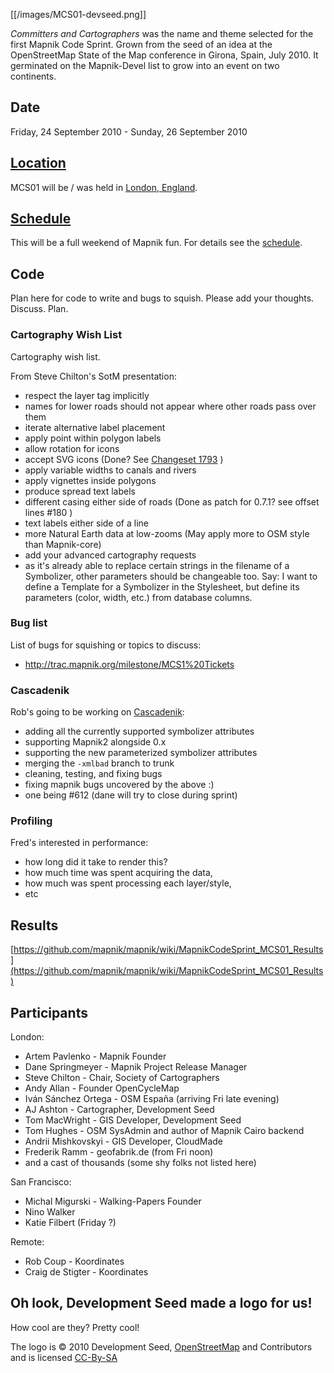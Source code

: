 <!-- Name: MapnikCodeSprint/MCS01 -->
<!-- Version: 31 -->
<!-- Last-Modified: 2010/09/29 03:24:53 -->
<!-- Author: springmeyer -->

[[/images/MCS01-devseed.png]]

*Committers and Cartographers* was the name and theme selected for the first Mapnik Code Sprint.  Grown from the seed of an idea at the OpenStreetMap State of the Map conference in Girona, Spain, July 2010.  It germinated on the Mapnik-Devel list to grow into an event on two continents.  



## Date
Friday, 24 September 2010 - Sunday, 26 September 2010

## [Location](/wiki:MapnikCodeSprint/MCS01/Location/)
MCS01 will be / was held in [London, England](/wiki:MapnikCodeSprint/MCS01/Location/).

## [Schedule](/wiki:MapnikCodeSprint/MCS01/Schedule/)
This will be a full weekend of Mapnik fun.  For details see the [schedule](/wiki:MapnikCodeSprint/MCS01/Schedule/).

## Code
Plan here for code to write and bugs to squish.  Please add your thoughts.  Discuss.  Plan.  

### Cartography Wish List
Cartography wish list.  

From Steve Chilton's SotM presentation:

* respect the layer tag implicitly
* names for lower roads should not appear where other roads pass over them
* iterate alternative label placement
* apply point within polygon labels
* allow rotation for icons
* accept SVG icons (Done? See [Changeset 1793](http://trac.mapnik.org/changeset/1793) )
* apply variable widths to canals and rivers
* apply vignettes inside polygons
* produce spread text labels
* different casing either side of roads (Done as patch for 0.7.1?  see offset lines #180 )
* text labels either side of a line
* more Natural Earth data at low-zooms (May apply more to OSM style than Mapnik-core)
* add your advanced cartography requests
* as it's already able to replace certain strings in the filename of a Symbolizer, other parameters should be changeable too. Say: I want to define a Template for a Symbolizer in the Stylesheet, but define its parameters (color, width, etc.) from database columns.
 
### Bug list
List of bugs for squishing or topics to discuss:

* http://trac.mapnik.org/milestone/MCS1%20Tickets

### Cascadenik

Rob's going to be working on [Cascadenik](http://code.google.com/p/mapnik-utils/wiki/Cascadenik):

* adding all the currently supported symbolizer attributes
* supporting Mapnik2 alongside 0.x
* supporting the new parameterized symbolizer attributes
* merging the `-xmlbad` branch to trunk
* cleaning, testing, and fixing bugs
* fixing mapnik bugs uncovered by the above :)
* one being #612 (dane will try to close during sprint)

### Profiling

Fred's interested in performance:

* how long did it take to render this?
* how much time was spent acquiring the data,
* how much was spent processing each layer/style,
* etc

## Results

[https://github.com/mapnik/mapnik/wiki/MapnikCodeSprint_MCS01_Results](https://github.com/mapnik/mapnik/wiki/MapnikCodeSprint_MCS01_Results)

## Participants

London:

* Artem Pavlenko - Mapnik Founder
* Dane Springmeyer - Mapnik Project Release Manager
* Steve Chilton - Chair, Society of Cartographers
* Andy Allan - Founder OpenCycleMap
* Iván Sánchez Ortega - OSM España (arriving Fri late evening)
* AJ Ashton - Cartographer, Development Seed
* Tom MacWright - GIS Developer, Development Seed
* Tom Hughes - OSM SysAdmin and author of Mapnik Cairo backend
* Andrii Mishkovskyi - GIS Developer, CloudMade
* Frederik Ramm - geofabrik.de (from Fri noon)
* and a cast of thousands (some shy folks not listed here)

San Francisco:

* Michal Migurski - Walking-Papers Founder
* Nino Walker
* Katie Filbert (Friday ?)

Remote:

* Rob Coup - Koordinates
* Craig de Stigter - Koordinates

## Oh look, Development Seed made a logo for us!
How cool are they?  Pretty cool!

The logo is © 2010 Development Seed, [OpenStreetMap](http://www.openstreetmap.org/) and Contributors
and is licensed [CC-By-SA](http://creativecommons.org/licenses/by-sa/2.0/)